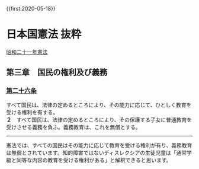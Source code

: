 {{first:2020-05-18}}
# 日本国憲法 抜粋
[昭和二十一年憲法](https://elaws.e-gov.go.jp/search/elawsSearch/elaws_search/lsg0500/detail?lawId=321CONSTITUTION#80)
## 第三章　国民の権利及び義務
### [第二十六条](https://elaws.e-gov.go.jp/search/elawsSearch/elaws_search/lsg0500/detail?lawId=321CONSTITUTION#80)
すべて国民は、法律の定めるところにより、<span class="highlight">その能力に応じて、ひとしく教育を受ける権利を有する。</span>  
**２**　すべて国民は、法律の定めるところにより、その保護する子女に普通教育を受けさせる義務を負ふ。<span class="highlight">義務教育は、これを無償とする。</span>

---

<div class="note"><i class="fa fa-comment-o"></i> 憲法では、すべての国民はその能力に応じて教育を受ける権利が有り、義務教育は無償とされています。知的障害ではないディスレクシアの生徒児童は「通常学級と同等な内容の教育を受ける権利がある」と解釈できると思います。</div>